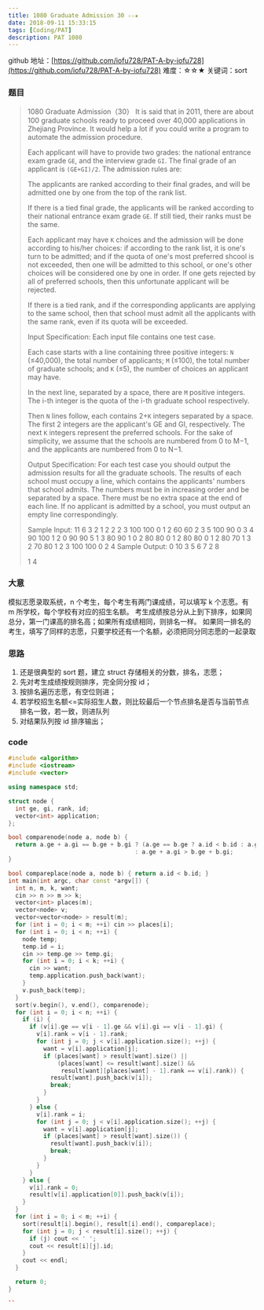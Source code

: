 ```yaml
---
title: 1080 Graduate Admission 30 ☆☆★
date: 2018-09-11 15:33:15
tags: [Coding/PAT]
description: PAT 1080
---
```


github 地址：[https://github.com/iofu728/PAT-A-by-iofu728](https://github.com/iofu728/PAT-A-by-iofu728)
难度：☆☆★
关键词：sort

### 题目

> 1080 Graduate Admission（30）
> It is said that in 2011, there are about 100 graduate schools ready to proceed over 40,000 applications in Zhejiang Province. It would help a lot if you could write a program to automate the admission procedure.
>
> Each applicant will have to provide two grades: the national entrance exam grade `GE`, and the interview grade `GI`. The final grade of an applicant is `(GE+GI)/2`. The admission rules are:
>
> The applicants are ranked according to their final grades, and will be admitted one by one from the top of the rank list.
>
> If there is a tied final grade, the applicants will be ranked according to their national entrance exam grade `GE`. If still tied, their ranks must be the same.
>
> Each applicant may have `K` choices and the admission will be done according to his/her choices: if according to the rank list, it is one's turn to be admitted; and if the quota of one's most preferred shcool is not exceeded, then one will be admitted to this school, or one's other choices will be considered one by one in order. If one gets rejected by all of preferred schools, then this unfortunate applicant will be rejected.
>
> If there is a tied rank, and if the corresponding applicants are applying to the same school, then that school must admit all the applicants with the same rank, even if its quota will be exceeded.
>
> Input Specification:
> Each input file contains one test case.
>
> Each case starts with a line containing three positive integers: `N` (≤40,000), the total number of applicants; `M` (≤100), the total number of graduate schools; and `K` (≤5), the number of choices an applicant may have.
>
> In the next line, separated by a space, there are `M` positive integers. The i-th integer is the quota of the i-th graduate school respectively.
>
> Then `N` lines follow, each contains 2+`K` integers separated by a space. The first 2 integers are the applicant's GE and GI, respectively. The next `K` integers represent the preferred schools. For the sake of simplicity, we assume that the schools are numbered from 0 to M−1, and the applicants are numbered from 0 to N−1.
>
> Output Specification:
> For each test case you should output the admission results for all the graduate schools. The results of each school must occupy a line, which contains the applicants' numbers that school admits. The numbers must be in increasing order and be separated by a space. There must be no extra space at the end of each line. If no applicant is admitted by a school, you must output an empty line correspondingly.
>
> Sample Input:
> 11 6 3
> 2 1 2 2 2 3
> 100 100 0 1 2
> 60 60 2 3 5
> 100 90 0 3 4
> 90 100 1 2 0
> 90 90 5 1 3
> 80 90 1 0 2
> 80 80 0 1 2
> 80 80 0 1 2
> 80 70 1 3 2
> 70 80 1 2 3
> 100 100 0 2 4
> Sample Output:
> 0 10
> 3
> 5 6 7
> 2 8
>
> 1 4

### 大意

模拟志愿录取系统，n 个考生，每个考生有两门课成绩，可以填写 k 个志愿。有 m 所学校，每个学校有对应的招生名额。
考生成绩按总分从上到下排序，如果同总分，第一门课高的排名高；如果所有成绩相同，则排名一样。
如果同一排名的考生，填写了同样的志愿，只要学校还有一个名额，必须把同分同志愿的一起录取

### 思路

1. 还是很典型的 sort 题，建立 struct 存储相关的分数，排名，志愿；
2. 先对考生成绩按规则排序，完全同分按 id；
3. 按排名遍历志愿，有空位则进；
4. 若学校招生名额<=实际招生人数，则比较最后一个节点排名是否与当前节点排名一致，若一致，则进队列
5. 对结果队列按 id 排序输出；

### code

```cpp
#include <algorithm>
#include <iostream>
#include <vector>

using namespace std;

struct node {
  int ge, gi, rank, id;
  vector<int> application;
};

bool comparenode(node a, node b) {
  return a.ge + a.gi == b.ge + b.gi ? (a.ge == b.ge ? a.id < b.id : a.ge > b.ge)
                                    : a.ge + a.gi > b.ge + b.gi;
}

bool compareplace(node a, node b) { return a.id < b.id; }
int main(int argc, char const *argv[]) {
  int n, m, k, want;
  cin >> n >> m >> k;
  vector<int> places(m);
  vector<node> v;
  vector<vector<node> > result(m);
  for (int i = 0; i < m; ++i) cin >> places[i];
  for (int i = 0; i < n; ++i) {
    node temp;
    temp.id = i;
    cin >> temp.ge >> temp.gi;
    for (int i = 0; i < k; ++i) {
      cin >> want;
      temp.application.push_back(want);
    }
    v.push_back(temp);
  }
  sort(v.begin(), v.end(), comparenode);
  for (int i = 0; i < n; ++i) {
    if (i) {
      if (v[i].ge == v[i - 1].ge && v[i].gi == v[i - 1].gi) {
        v[i].rank = v[i - 1].rank;
        for (int j = 0; j < v[i].application.size(); ++j) {
          want = v[i].application[j];
          if (places[want] > result[want].size() ||
              (places[want] <= result[want].size() &&
               result[want][places[want] - 1].rank == v[i].rank)) {
            result[want].push_back(v[i]);
            break;
          }
        }
      } else {
        v[i].rank = i;
        for (int j = 0; j < v[i].application.size(); ++j) {
          want = v[i].application[j];
          if (places[want] > result[want].size()) {
            result[want].push_back(v[i]);
            break;
          }
        }
      }
    } else {
      v[i].rank = 0;
      result[v[i].application[0]].push_back(v[i]);
    }
  }
  for (int i = 0; i < m; ++i) {
    sort(result[i].begin(), result[i].end(), compareplace);
    for (int j = 0; j < result[i].size(); ++j) {
      if (j) cout << ' ';
      cout << result[i][j].id;
    }
    cout << endl;
  }

  return 0;
}

``
```
